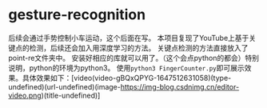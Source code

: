 # gesture-recognition
后续会通过手势控制小车运动，这个后面在写。
本项目复现了YouTube上基于关键点的检测，后续还会加入用深度学习的方法。
关键点检测的方法直接放入了point-re文件夹中。
安装好相应的库就可以用了。（这个会点python的都会）特别说明，python的环境为python3。
使用`python3 FingerCounter.py`即可展示效果。具体效果如下：[video(video-gBQxQPYG-1647512631058)(type-undefined)(url-undefined)(image-https://img-blog.csdnimg.cn/editor-video.png)(title-undefined)]
